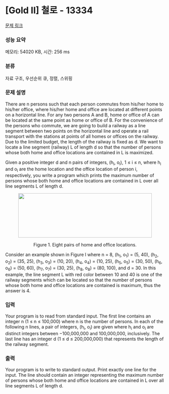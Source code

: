 # [Gold II] 철로 - 13334 

[문제 링크](https://www.acmicpc.net/problem/13334) 

### 성능 요약

메모리: 54020 KB, 시간: 256 ms

### 분류

자료 구조, 우선순위 큐, 정렬, 스위핑

### 문제 설명

<p>There are n persons such that each person commutes from his/her home to his/her office, where his/her home and office are located at different points on a horizontal line. For any two persons A and B, home or office of A can be located at the same point as home or office of B. For the convenience of the persons who commute, we are going to build a railway as a line segment between two points on the horizontal line and operate a rail transport with the stations at points of all homes or offices on the railway. Due to the limited budget, the length of the railway is fixed as d. We want to locate a line segment (railway) L of length d so that the number of persons whose both home and office locations are contained in L is maximized.</p>

<p>Given a positive integer d and n pairs of integers, (h<sub>i</sub>, o<sub>i</sub>), 1 ≤ i ≤ n, where h<sub>i</sub> and o<sub>i</sub> are the home location and the office location of person i, respectively, you write a program which prints the maximum number of persons whose both home and office locations are contained in L over all line segments L of length d.</p>

<p style="text-align:center"><img alt="" src="https://onlinejudgeimages.s3-ap-northeast-1.amazonaws.com/problem/13334/1.png" style="height:140px; text-align:center; width:422px"></p>

<p style="text-align:center">Figure 1. Eight pairs of home and office locations.</p>

<p>Consider an example shown in Figure l where n = 8, (h<sub>1</sub>, o<sub>1</sub>) = (5, 40), (h<sub>2</sub>, o<sub>2</sub>) = (35, 25), (h<sub>3</sub>, o<sub>3</sub>) = (10, 20), (h<sub>4</sub>, o<sub>4</sub>) = (10, 25), (h<sub>5</sub>, o<sub>5</sub>) = (30, 50), (h<sub>6</sub>, o<sub>6</sub>) = (50, 60), (h<sub>7</sub>, o<sub>7</sub>) = (30, 25), (h<sub>8</sub>, o<sub>8</sub>) = (80, 100), and d = 30. In this example, the line segment L with red color between 10 and 40 is one of the railway segments which can be located so that the number of persons whose both home and office locations are contained is maximum, thus the answer is 4.</p>

### 입력 

 <p>Your program is to read from standard input. The first line contains an integer n (1 ≤ n ≤ 100,000) where n is the number of persons. In each of the following n lines, a pair of integers, (h<sub>i</sub>, o<sub>i</sub>) are given where h<sub>i</sub> and o<sub>i</sub> are distinct integers between −100,000,000 and 100,000,000, inclusively. The last line has an integer d (1 ≤ d ≤ 200,000,000) that represents the length of the railway segment.</p>

### 출력 

 <p>Your program is to write to standard output. Print exactly one line for the input. The line should contain an integer representing the maximum number of persons whose both home and office locations are contained in L over all line segments L of length d.</p>

